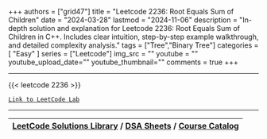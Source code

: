 
+++
authors = ["grid47"]
title = "Leetcode 2236: Root Equals Sum of Children"
date = "2024-03-28"
lastmod = "2024-11-06"
description = "In-depth solution and explanation for Leetcode 2236: Root Equals Sum of Children in C++. Includes clear intuition, step-by-step example walkthrough, and detailed complexity analysis."
tags = ["Tree","Binary Tree"]
categories = [
    "Easy"
]
series = ["Leetcode"]
img_src = ""
youtube = ""
youtube_upload_date=""
youtube_thumbnail=""
comments = true
+++



---
{{< leetcode 2236 >}}

[`Link to LeetCode Lab`](https://leetcode.com/problems/root-equals-sum-of-children/description/)

---

| [LeetCode Solutions Library](https://grid47.xyz/leetcode/) / [DSA Sheets](https://grid47.xyz/sheets/) / [Course Catalog](https://grid47.xyz/courses/) |
| --- |
